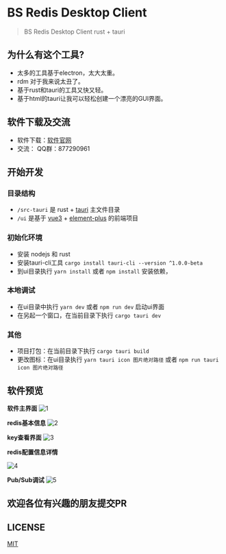 # BS Redis Desktop Client

> BS Redis Desktop Client rust + tauri

## 为什么有这个工具?

* 太多的工具基于electron，太大太重。
* rdm 对于我来说太丑了。
* 基于rust和tauri的工具又快又轻。
* 基于html的tauri让我可以轻松创建一个漂亮的GUI界面。

## 软件下载及交流

* 软件下载：[软件官网](http://bs.echosocket.com)
* 交流： QQ群：877290961

## 开始开发

### 目录结构

+ `/src-tauri` 是 rust + [tauri](https://tauri.studio/) 主文件目录
+ `/ui` 是基于 [vue3](https://v3.vuejs.org/) + [element-plus](https://element-plus.org/zh-CN/) 的前端项目

### 初始化环境

- 安装 nodejs 和 rust
- 安装tauri-cli工具
  `cargo install tauri-cli --version ^1.0.0-beta`
- 到ui目录执行
  `yarn install` 或者 `npm install` 安装依赖，

### 本地调试

- 在ui目录中执行 `yarn dev` 或者 `npm run dev` 启动ui界面
- 在另起一个窗口，在当前目录下执行 `cargo tauri dev`

### 其他

- 项目打包：在当前目录下执行 `cargo tauri build`
- 更改图标：在ui目录执行 `yarn tauri icon 图片绝对路径` 或者 `npm run tauri icon 图片绝对路径`


## 软件预览

**软件主界面**
![1](https://raw.githubusercontent.com/fuyoo/bs-redis-desktop-client/master/imgs/1.png)

**redis基本信息**
![2](https://raw.githubusercontent.com/fuyoo/bs-redis-desktop-client/master/imgs/2.png)

**key查看界面**
![3](https://raw.githubusercontent.com/fuyoo/bs-redis-desktop-client/master/imgs/3.png)

**redis配置信息详情**

![4](https://raw.githubusercontent.com/fuyoo/bs-redis-desktop-client/master/imgs/4.png)

**Pub/Sub调试**
![5](https://raw.githubusercontent.com/fuyoo/bs-redis-desktop-client/master/imgs/5.png)

## 欢迎各位有兴趣的朋友提交PR

## LICENSE
[MIT](./LICENSE)
